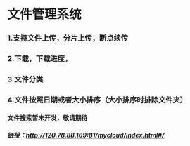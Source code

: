 # 文件管理系统
### 1.支持文件上传，分片上传，断点续传
### 2.下载，下载进度，
### 3.文件分类
### 4.文件按照日期或者大小排序（大小排序时排除文件夹）
#### 文件搜索暂未开发，敬请期待
##### 链接：http://120.78.88.169:81/mycloud/index.html#/

